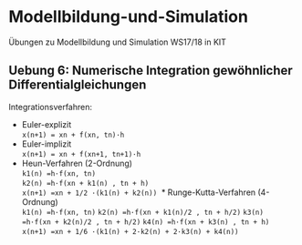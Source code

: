 # Modellbildung-und-Simulation
Übungen zu Modellbildung und Simulation WS17/18 in KIT

## Uebung 6: Numerische Integration gewöhnlicher Differentialgleichungen
Integrationsverfahren:
  * Euler-explizit  
    `x(n+1) = xn + f(xn, tn)·h`
  * Euler-implizit  
    `x(n+1) = xn + f(xn+1, tn+1)·h`
  * Heun-Verfahren (2-Ordnung)  
    `k1(n) =h·f(xn, tn)`  
    `k2(n) =h·f(xn + k1(n) , tn + h)`  
    `x(n+1) =xn + 1/2 ·(k1(n) + k2(n))`
  * Runge-Kutta-Verfahren (4-Ordnung)  
    `k1(n) =h·f(xn, tn)`
    `k2(n) =h·f(xn + k1(n)/2 , tn + h/2)`
    `k3(n) =h·f(xn + k2(n)/2 , tn + h/2)`
    `k4(n) =h·f(xn + k3(n) , tn + h)`
    `x(n+1) =xn + 1/6 ·(k1(n) + 2·k2(n) + 2·k3(n) + k4(n))`
